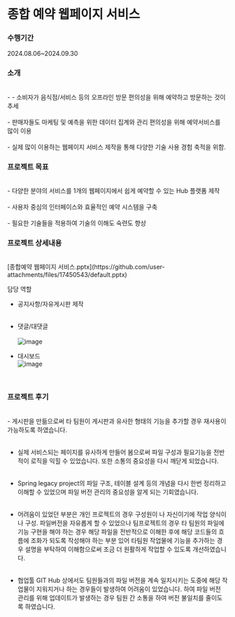 <h1 align='left'>종합 예약 웹페이지 서비스</h1>
<h3 align='left'>수행기간</h3>
2024.08.06~2024.09.30
<h3>소개</h3><br>
-	-	소비자가 음식점/서비스 등의 오프라인 방문 편의성을 위해 예약하고 방문하는 것이 추세<br><br>
-	판매자들도 마케팅 및 예측을 위한 데이터 집계와 관리 편의성을 위해 예약서비스를 많이 이용<br><br>
-	실제 많이 이용하는 웹페이지 서비스 제작을 통해 다양한 기술 사용 경험 축적을 위함. 
<br>
<h3>프로젝트 목표</h3><br>
-	다양한 분야의 서비스를 1개의 웹페이지에서 쉽게 예약할 수 있는 Hub 플랫폼 제작<br><br>
-	사용자 중심의 인터페이스와 효율적인 예약 시스템을 구축<br><br>
-	필요한 기술들을 적용하여 기술의 이해도 숙련도 향상<br>

<h3>프로젝트 상세내용</h3><br>
[종합예약 웹페이지 서비스.pptx](https://github.com/user-attachments/files/17450543/default.pptx)

담당 역할
-	공지사항/자유게시판 제작<br><br>
-	댓글/대댓글<br><br>
![image](https://github.com/user-attachments/assets/d8be5c7e-c8f9-4aff-bc9c-79155f942fa6)

-	대시보드<br>
![image](https://github.com/user-attachments/assets/5caf42fe-7805-474f-a2fa-eea17b6ea695)


<br>
<h3>프로젝트 후기</h3><br>
-	게시판을 만듦으로써 타 팀원이 게시판과 유사한 형태의 기능을 추가할 경우 재사용이 가능하도록 하였습니다.<br><br>

-	실제 서비스되는 페이지를 유사하게 만들어 봄으로써 파일 구성과 필요기능을 전반적이 로직을 익힐 수 있었습니다. 또한 소통의 중요성을 다시 깨닫게 되었습니다.<br><br>

-	Spring legacy project의 파일 구조, 테이블 설계 등의 개념을 다시 한번 정리하고 이해할 수 있었으며 파일 버전 관리의 중요성을 알게 되는 기회였습니다.<br><br>

-	어려움이 있었던 부분은 개인 프로젝트의 경우 구성원이 나 자신이기에 작업 양식이나 구성. 파일버전을 자유롭게 할 수 있었으나 팀프로젝트의 경우 타 팀원의 파일에 기능 구현을 해야 하는 경우 해당 파일을 전반적으로 이해한 후에 해당 코드들의 흐름에 조화가 되도록 작성해야 하는 부분 있어 타팀원 작업물에 기능을 추가하는 경우 설명을 부탁하여 이해함으로써 조금 더 원활하게 작업할 수 있도록 개선하였습니다.<br><br>

-	협업툴 GIT Hub 상에서도 팀원들과의 파일 버전을 계속 일치시키는 도중에 해당 작업물이 지워지거나 하는 경우들이 발생하여 어려움이 있었습니다. 하여 파일 버전 관리를 위해 업데이트가 발생하는 경우 팀원 간 소통을 하여 버전 불일치를 줄이도록 하였습니다.
<br>
